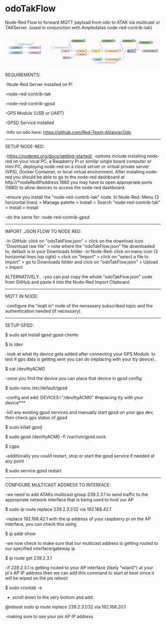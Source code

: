 # odoTakFlow
Node-Red Flow to forward MQTT payload from odo to ATAK via multicast or TAKServer. (used in conjunction with Ampledatas node-red-contrib-tak)

![node red flow](/odoTakFlow.png?raw=true "Node Red Flow")

REQUIREMENTS:

-Node-Red Server installed on Pi

-node-red-contrib-tak

-node-red-contrib-gpsd

-GPS Module (USB or UART)

-GPSD Service installed

-Info on odo here: https://github.com/Red-Team-Alliance/Odo

-----------------------------------------------

SETUP NODE-RED:

-https://nodered.org/docs/getting-started/
-options include installing node-red on your local PC, a Raspberry Pi or similar single board computer or mini PC, deploying node-red on a cloud server or virtual private server (VPS), Docker Container, or local virtual environment. After installing node-red you should be able to go to the node-red dashboard at http://*nodeRedIPaddress:1880 you may have to open appropriate ports (1880) to allow devices to access the node-red dashboard.

-ensure you install the "node-red-contrib-tak" node. In Node-Red: Menu (3 horizontal lines) > Manage palette > Install > Search "node-red-contrib-tak" > Install > Install

-do the same for: node-red-contrib-gpsd

--------------------------------------------------

IMPORT .JSON FLOW TO NODE RED:

-in GitHub: click on "odoTakFlow.json" > click on the download icon "Download raw file" > note where the "odoTakFlow.json" file downloaded to, default is in your Downloads folder
-in Node-Red: click on menu icon (3 horizontal lines top right) > click on "Import" > click on "select a file to import" > go to Downloads folder and click on "odoTakFlow.json" > Upload > Import

ALTERNATIVELY..
-you can just copy the whole "odoTakFlow.json" code from GitHub and paste it into the Node-Red Import Clipboard.

--------------------------------------------------

MQTT IN NODE:

-configure the "mqtt in" node of the necessary subscribed topic and the authentication needed (if necessary).

---------------------------------------------------

SETUP GPSD:

$ sudo apt install gpsd gpsd-clients

$ ls /dev

-look at what tty device gets added after connecting your GPS Module. to test if gps data is getting sent you can do (replacing with your tty device)..

$ cat /dev/ttyACM0

-once you find the device you can place that device in gpsd config:

$ sudo nano /etc/default/gpsd

-config and add: DEVICES="/dev/ttyACM0" #replacing tty with your device***

-kill any existing gpsd services and manually start gpsd on your gps dev, then check gps status of gpsd

$ sudo killall gpsd

$ sudo gpsd /dev/ttyACM0 -F /var/run/gpsd.sock

$ cgps

-additionally you could restart, stop or start the gpsd service if needed at any point

$ sudo service gpsd restart

---------------------------------------------

CONFIGURE MULTICAST ADDRESS TO INTERFACE:

-we need to add ATAKs multicast group 239.2.3.1 to send traffic to the appropriate network interface that is being used to host our AP

$ sudo ip route replace 239.2.3.1/32 via 192.168.42.1

-replace 192.168.42.1 with the ip address of your raspberry pi on the AP interface, you can check this using

$ ip addr show

-we now check to make sure that our multicast address is getting routed to our specified interface/gateway ip

$ ip route get 239.2.3.1

-if 239.2.3.1 is getting routed to your AP interface (likely "wlan0") at your pi's AP IP address then we can add this command to start at boot since it will be wiped on the pis reboot

$ sudo crontab -e

- scroll down to the very bottom and add:

@reboot sudo ip route replace 239.2.3.1/32 via 192.168.20.1

-making sure to use your pis AP IP address









